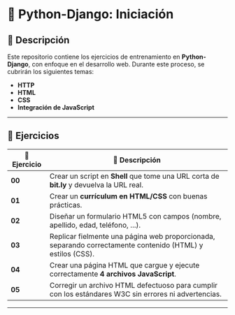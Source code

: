 # 📌 Python-Django: Iniciación

## 📌 Descripción
Este repositorio contiene los ejercicios de entrenamiento en **Python-Django**, con enfoque en el desarrollo web. Durante este proceso, se cubrirán los siguientes temas:

- **HTTP**
- **HTML**
- **CSS**
- **Integración de JavaScript**

---

## 📌 Ejercicios

| 🔢 Ejercicio | 📄 Descripción |
|-------------|----------------|
| **00** | Crear un script en **Shell** que tome una URL corta de **bit.ly** y devuelva la URL real. |
| **01** | Crear un **currículum en HTML/CSS** con buenas prácticas. |
| **02** | Diseñar un formulario HTML5 con campos (nombre, apellido, edad, teléfono, ...). |
| **03** | Replicar fielmente una página web proporcionada, separando correctamente contenido (HTML) y estilos (CSS). |
| **04** | Crear una página HTML que cargue y ejecute correctamente **4 archivos JavaScript**. |
| **05** | Corregir un archivo HTML defectuoso para cumplir con los estándares W3C sin errores ni advertencias. |

---
